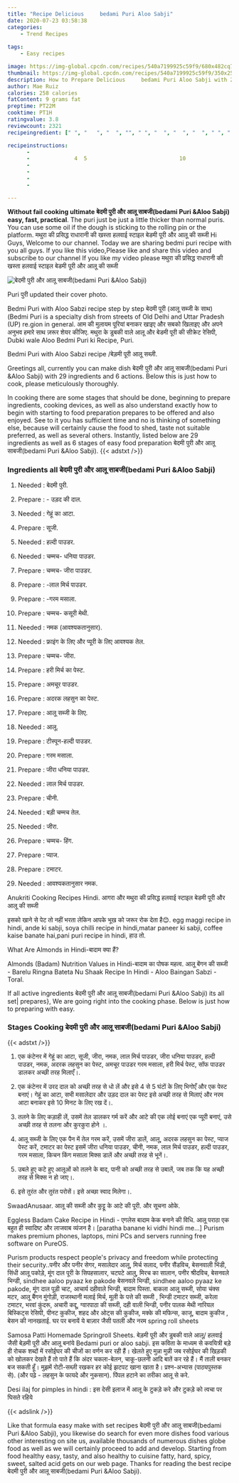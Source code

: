 ```yaml
---
title: "Recipe Delicious     bedami Puri Aloo Sabji"
date: 2020-07-23 03:58:38
categories:
    - Trend Recipes
    
tags:
    - Easy recipes

image: https://img-global.cpcdn.com/recipes/540a7199925c59f9/680x482cq70/बेदमी-पुरी-और-आलू-साबजीbedami-puri-aloo-sabji-recipe-main-photo.jpg
thumbnail: https://img-global.cpcdn.com/recipes/540a7199925c59f9/350x250cq70/बेदमी-पुरी-और-आलू-साबजीbedami-puri-aloo-sabji-recipe-main-photo.jpg
description: How to Prepare Delicious     bedami Puri Aloo Sabji with 29 ingredients and 6 stages of easy cooking.
author: Mae Ruiz
calories: 258 calories
fatContent: 9 grams fat
preptime: PT22M
cooktime: PT1H
ratingvalue: 3.8
reviewcount: 2321
recipeingredient: [" ", "   ", "  ", "", " ", "  ", "  ", "  ", " ", "  ", " ", "        ", " ", "   ", " ", "   ", "   ", "", " ", " ", "  ", "  ", "", "  ", "", " ", "", "", " "]

recipeinstructions: 
      -                                    
      -              4  5                             10      
      -                             
      -                                                
      -                           
      -         

---
```




**Without fail cooking ultimate बेदमी पुरी और आलू साबजी(bedami Puri &amp;Aloo Sabji) easy, fast, practical**. The puri just be just a little thicker than normal puris. You can use some oil if the dough is sticking to the rolling pin or the platform. मथुरा की प्रसिद्ध राधारानी की खस्ता हलवाई स्टाइल बेडमी पूरी और आलू की सब्जी Hi Guys, Welcome to our channel. Today we are sharing bedmi puri recipe with you all guys. If you like this video,Please like and share this video and subscribe to our channel If you like my video please मथुरा की प्रसिद्ध राधारानी की खस्ता हलवाई स्टाइल बेडमी पूरी और आलू की सब्जी


![बेदमी पुरी और आलू साबजी(bedami Puri &amp;Aloo Sabji)](https://img-global.cpcdn.com/recipes/540a7199925c59f9/680x482cq70/बेदमी-पुरी-और-आलू-साबजीbedami-puri-aloo-sabji-recipe-main-photo.jpg "बेदमी पुरी और आलू साबजी(bedami Puri &amp;Aloo Sabji)")



Puri पुरी updated their cover photo.

Bedmi Puri with Aloo Sabzi recipe step by step बेदमी पूरी (आलू सब्जी के साथ) (Bedmi Puri is a specialty dish from streets of Old Delhi and Uttar Pradesh (UP) re.gion in general. आम की मुलायम पूरियां बनाकर खाइए और सबको खिलाइए और अपने अनुभव हमारे साथ ज़रूर शेयर कीजिए. मथुरा के डुबकी वाले आलू और बेडमी पूरी की सीक्रेट रेसिपी, Dubki wale Aloo Bedmi Puri ki Recipe, Puri.

Bedmi Puri with Aloo Sabzi recipe /बेड़मी पूरी आलू सब्ज़ी.


Greetings all, currently you can make dish बेदमी पुरी और आलू साबजी(bedami Puri &amp;Aloo Sabji) with 29 ingredients and 6 actions. Below this is just how to cook, please meticulously thoroughly.

In cooking there are some stages that should be done, beginning to prepare ingredients, cooking devices, as well as also understand exactly how to begin with starting to food preparation prepares to be offered and also enjoyed. See to it you has sufficient time and no is thinking of something else, because will certainly cause the food to shed, taste not suitable preferred, as well as several others. Instantly, listed below are 29 ingredients as well as 6 stages of easy food preparation बेदमी पुरी और आलू साबजी(bedami Puri &amp;Aloo Sabji).
{{< adstxt />}}

### Ingredients all बेदमी पुरी और आलू साबजी(bedami Puri &amp;Aloo Sabji)


1. Needed  : बेदमी पुरी.

1. Prepare  : - उड़द की दाल.

1. Needed  : गेहूं का आटा.

1. Prepare  : सूजी.

1. Needed  : हल्दी पाउडर.

1. Needed  : चम्मच- धनिया पाउडर.

1. Prepare  : चम्मच- जीरा पाउडर.

1. Prepare  : -लाल मिर्च पाउडर.

1. Prepare  : -गरम मसाला.

1. Prepare  : चम्मच- कसूरी मेथी.

1. Needed  : नमक (आवश्यकतानुसार).

1. Needed  : फ्राइंग के लिए और प्यूरी के लिए आवश्यक तेल.

1. Prepare  : चम्मच- जीरा.

1. Prepare  : हरी मिर्च का पेस्ट.

1. Prepare  : अमचूर पाउडर.

1. Prepare  : अदरक लहसुन का पेस्ट.

1. Prepare  : आलू सब्जी के लिए.

1. Needed  : आलू.

1. Prepare  : टीस्पून-हल्दी पाउडर.

1. Prepare  : गरम मसाला.

1. Prepare  : जीरा धनिया पाउडर.

1. Needed  : लाल मिर्च पाउडर.

1. Prepare  : चीनी.

1. Needed  : बड़ी चम्मच तेल.

1. Needed  : जीरा.

1. Prepare  : चम्मच- हिंग.

1. Prepare  : प्याज.

1. Prepare  : टमाटर.

1. Needed  : आवश्यकतानुसार नमक.


Anukriti Cooking Recipes Hindi. आगरा और मथुरा की प्रसिद्ध हलवाई स्टाइल बेडमी पूरी और आलू की सब्जी

इसको खाने से पेट तो नहीं भरता लेकिन आपके भूख को जरूर रोक देता है😊. egg maggi recipe in hindi, ande ki sabji, soya chilli recipe in hindi,matar paneer ki sabji, coffee kaise banate hai,pani puri recipe in hindi, हाउ तो.

What Are Almonds in Hindi-बादाम क्या हैं?

Almonds (Badam) Nutrition Values in Hindi-बादाम का पोषक महत्व. आलू बेंगन की सब्जी - Barelu Ringna Bateta Nu Shaak Recipe In Hindi - Aloo Baingan Sabzi - Toral.


If all active ingredients बेदमी पुरी और आलू साबजी(bedami Puri &amp;Aloo Sabji) its all set| prepares}, We are going right into the cooking phase. Below is just how to preparing with easy.

### Stages Cooking बेदमी पुरी और आलू साबजी(bedami Puri &amp;Aloo Sabji)

{{< adstxt />}}


1. एक कंटेनर में गेहूं का आटा, सूजी, जीरा, नमक, लाल मिर्च पाउडर, जीरा धनिया पाउडर, हल्दी पाउडर, नमक, अदरक लहसुन का पेस्ट, अमचूर पाउडर गरम मसाला, हरी मिर्च पेस्ट, सॉफ पाउडर डालकर अच्छी तरह मिलाएँ।.



1. एक कंटेनर में उरद दाल को अच्छी तरह से धो लें और इसे 4 से 5 घंटों के लिए भिगोएँ और एक पेस्ट बनाएं। गेहूं का आटा, सभी मसालेदार और उड़द दाल का पेस्ट इसे अच्छी तरह से मिलाएं और नरम आटा बनाकर इसे 10 मिनट के लिए रख दें।.



1. तलने के लिए कड़ाही लें, उसमें तेल डालकर गर्म करें और आटे की एक लोई बनाएं एक प्यूरी बनाएं, उसे अच्छी तरह से तलना और कुरकुरा होने ।.



1. आलू सब्जी के लिए एक पैन में तेल गरम करें, उसमें जीरा डालें, आलू, अदरक लहसुन का पेस्ट, प्याज पेस्ट करें, टमाटर का पेस्ट इसमें जीरा धनिया पाउडर, चीनी, नमक, लाल मिर्च पाउडर, हल्दी पाउडर, गरम मसाला, किचन किंग मसाला मिक्स डालें और अच्छी तरह से भूनें।.



1. उबले हुए कटे हुए आलूओं को तलने के बाद, पानी को अच्छी तरह से उबालें, जब तक कि यह अच्छी तरह से मिक्स न हो जाए।.



1. इसे तुरंत और तुरंत परोसें। इसे अच्छा स्वाद मिलेगा।.




SwaadAnusaar. आलू की सब्जी और कुट्टू के आटे की पूरी. और सूचना ओके.

Eggless Badam Cake Recipe in Hindi - एगलेस बादाम केक बनाने की विधि. आलू पराठा एक बहुत ही स्वादिष्ट और लाजवाब व्यंजन है। [paratha banane ki vidhi hindi me…] Purism makes premium phones, laptops, mini PCs and servers running free software on PureOS.

Purism products respect people&#39;s privacy and freedom while protecting their security..पनीर और पनीर सेगर, मसालेदार आलू, मिर्च सलाद, पनीर सैंडविच, बेसनवाली भिंडी, सिंधी आलू पकोड़े, मूंग दाल पूरी के सिपहसालार, चटपटे आलु, मिरच का सालान, पनीर श्रीदविच, बेसनवले भिन्डी, sindhee aaloo pyaaz ke pakode बेसनवले भिन्डी, sindhee aaloo pyaaz ke pakode, मूंग दाल पूड़ी चाट, आचार्य दहीवाले भिन्डी, बादाम पिस्ता. बाकला आलू सब्जी, सोया चंक्स मटर, आलू बैंगन मुंगोड़ी, राजस्थानी मलाई मिर्च, मूली के पत्ते की सब्जी , भिन्डी टमाटर सब्जी, करेला टमाटर, भरवां कुंदरू, अचारी कद्दू, ग्वारपाठा की सब्जी, दही वाली भिन्डी, पनीर पालक मेथी नारियल बिस्किट्स रेसिपी, पीनट कुकीज, शहद और ओट्स की कुकीज, मक्के की मफिन्स, काजू, बादाम कुकीज , बेसन की नानखताई. घर पर बनायें ये बाज़ार जैसी पतली और नरम spring roll sheets

Samosa Patti Homemade Springroll Sheets. बेड़मी पूरी और डुबकी वाले आलू/ हलवाई जैसी बेड़मी पूरी और आलू बनांये Bedami puri or aloo sabji. इस कविता के माध्यम से कवयित्री बड़े ही रोचक शब्दों में रसोईघर की चीजों का वर्णन कर रही हैं। खेलते हुए मुन्ना मुन्नी जब रसोईघर की खिड़की को खोलकर देखते हैं तो पाते हैं कि अंदर चकला-बेलन, चाकू-छलनी आदि बातें कर रहे हैं। मैं ताली बनकर बज सकती हूँ। मुझमें रोटी-सब्ज़ी रखकर हर कोई झटपट खाना खाता है। प्रश्न-अभ्यास (पाठ्यपुस्तक से). (और पढ़े - लहसुन के फायदे और नुकसान). पिंपल हटाने का तरीका आलू से करे.

Desi ilaj for pimples in hindi : इस देसी इलाज में आलू के टुकड़े करे और टुकड़े को त्वचा पर घिसते रहिये


{{< adslink />}}

Like that formula easy make with set recipes बेदमी पुरी और आलू साबजी(bedami Puri &amp;Aloo Sabji), you likewise do search for even more dishes food various other interesting on site us, available thousands of numerous dishes globe food as well as we will certainly proceed to add and develop. Starting from food healthy easy, tasty, and also healthy to cuisine fatty, hard, spicy, sweet, salted acid gets on our web page. Thanks for reading the best recipe बेदमी पुरी और आलू साबजी(bedami Puri &amp;Aloo Sabji).
